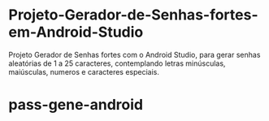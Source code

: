 # Projeto-Gerador-de-Senhas-fortes-em-Android-Studio
Projeto Gerador de Senhas fortes com o Android Studio, para gerar senhas aleatórias de 1 a 25 caracteres, contemplando letras minúsculas, maiúsculas, numeros e caracteres especiais. 
# pass-gene-android
